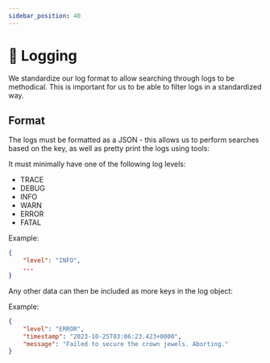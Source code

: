 ```yaml
---
sidebar_position: 40
---
```


# 📘 Logging

We standardize our log format to allow searching through logs to be methodical. This is important for us to be able to
filter logs in a standardized way.

## Format

The logs must be formatted as a JSON - this allows us to perform searches based on the key, as well as pretty print
the logs using tools:

It must minimally have one of the following log levels:

-   TRACE
-   DEBUG
-   INFO
-   WARN
-   ERROR
-   FATAL

Example:

```json
{
    "level": "INFO",
    ...
}
```

Any other data can then be included as more keys in the log object:

Example:

```json
{
    "level": "ERROR",
    "timestamp": "2023-10-25T03:06:23.423+0000",
    "message": "Failed to secure the crown jewels. Aborting."
}
```
